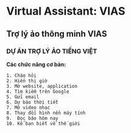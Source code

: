 # Virtual Assistant: VIAS
## Trợ lý ảo thông minh **VIAS** 

### DỰ ÁN TRỢ LÝ ẢO TIẾNG VIỆT

**Các chức năng cơ bản:**

    1. Chào hỏi
    2. Hiển thị giờ
    3. Mở website, application
    4. Tìm kiếm trên Google
    5. Gửi email
    6. Dự báo thời tiết
    7. Mở video nhạc
    8. Thay đổi hình nền máy tính
    9.  Đọc báo hôm nay
    10. Kể bạn biết về thế giới


